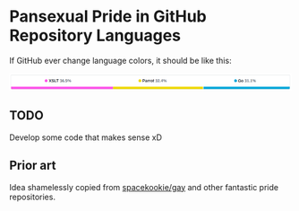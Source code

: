 # Pansexual Pride in GitHub Repository Languages

If GitHub ever change language colors, it should be like this:

![](screenshot.png)


## TODO

Develop some code that makes sense xD

## Prior art

Idea shamelessly copied from [spacekookie/gay](https://github.com/spacekookie/gay) and other fantastic pride repositories.
